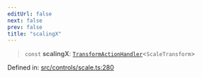 ```yaml
---
editUrl: false
next: false
prev: false
title: "scalingX"
---
```


> `const` **scalingX**: [`TransformActionHandler`](/api/type-aliases/transformactionhandler/)\<`ScaleTransform`\>

Defined in: [src/controls/scale.ts:280](https://github.com/fabricjs/fabric.js/blob/9a792f4b7b8031f02ec7ea4ce8c99f810e45cfec/src/controls/scale.ts#L280)
